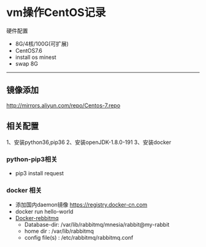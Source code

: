 # vm操作CentOS记录
硬件配置
 * 8G/4核/100G(可扩展)
 * CentOS7.6
 * install os minest
 * swap 8G
----
## 镜像添加
http://mirrors.aliyun.com/repo/Centos-7.repo

## 相关配置
1、安装python36,pip36
2、安装openJDK-1.8.0-191
3、安装docker

### python-pip3相关
* pip3 install request

### docker 相关
* 添加国内daemon镜像 https://registry.docker-cn.com
* docker run hello-world
* [Docker-rebbitmq](https://hub.docker.com/_/rabbitmq)
  * Database-dir: /var/lib/rabbitmq/mnesia/rabbit@my-rabbit
  * home dir       : /var/lib/rabbitmq
  * config file(s) : /etc/rabbitmq/rabbitmq.conf
